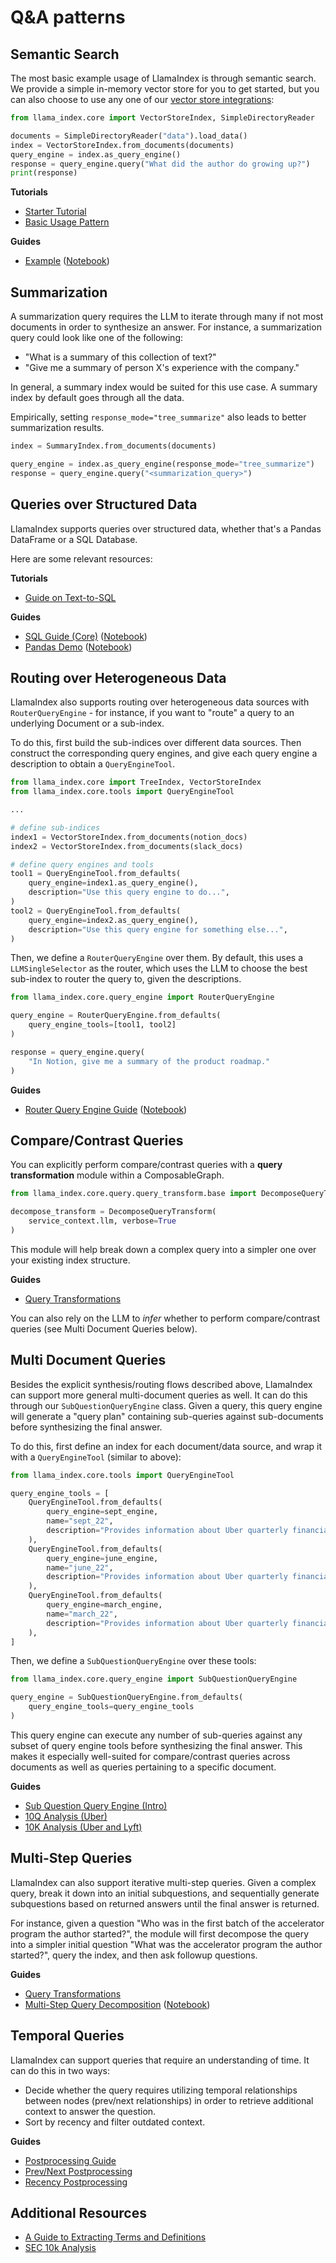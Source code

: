 # Q&A patterns

## Semantic Search

The most basic example usage of LlamaIndex is through semantic search. We provide a simple in-memory vector store for you to get started, but you can also choose to use any one of our [vector store integrations](../../community/integrations/vector_stores.md):

```python
from llama_index.core import VectorStoreIndex, SimpleDirectoryReader

documents = SimpleDirectoryReader("data").load_data()
index = VectorStoreIndex.from_documents(documents)
query_engine = index.as_query_engine()
response = query_engine.query("What did the author do growing up?")
print(response)
```

**Tutorials**

- [Starter Tutorial](../../../getting_started/starter_example/)
- [Basic Usage Pattern](../querying/querying.md)

**Guides**

- [Example](../../../examples/vector_stores/SimpleIndexDemo/) ([Notebook](../../../examples/vector_stores/SimpleIndexDemo/))

## Summarization

A summarization query requires the LLM to iterate through many if not most documents in order to synthesize an answer.
For instance, a summarization query could look like one of the following:

- "What is a summary of this collection of text?"
- "Give me a summary of person X's experience with the company."

In general, a summary index would be suited for this use case. A summary index by default goes through all the data.

Empirically, setting `response_mode="tree_summarize"` also leads to better summarization results.

```python
index = SummaryIndex.from_documents(documents)

query_engine = index.as_query_engine(response_mode="tree_summarize")
response = query_engine.query("<summarization_query>")
```

## Queries over Structured Data

LlamaIndex supports queries over structured data, whether that's a Pandas DataFrame or a SQL Database.

Here are some relevant resources:

**Tutorials**

- [Guide on Text-to-SQL](structured_data.md)

**Guides**

- [SQL Guide (Core)](../../examples/index_structs/struct_indices/SQLIndexDemo.ipynb) ([Notebook](https://github.com/jerryjliu/llama_index/blob/main/docs../../examples/index_structs/struct_indices/SQLIndexDemo.ipynb))
- [Pandas Demo](../../examples/query_engine/pandas_query_engine.ipynb) ([Notebook](https://github.com/jerryjliu/llama_index/blob/main/docs../../examples/query_engine/pandas_query_engine.ipynb))

## Routing over Heterogeneous Data

LlamaIndex also supports routing over heterogeneous data sources with `RouterQueryEngine` - for instance, if you want to "route" a query to an
underlying Document or a sub-index.

To do this, first build the sub-indices over different data sources.
Then construct the corresponding query engines, and give each query engine a description to obtain a `QueryEngineTool`.

```python
from llama_index.core import TreeIndex, VectorStoreIndex
from llama_index.core.tools import QueryEngineTool

...

# define sub-indices
index1 = VectorStoreIndex.from_documents(notion_docs)
index2 = VectorStoreIndex.from_documents(slack_docs)

# define query engines and tools
tool1 = QueryEngineTool.from_defaults(
    query_engine=index1.as_query_engine(),
    description="Use this query engine to do...",
)
tool2 = QueryEngineTool.from_defaults(
    query_engine=index2.as_query_engine(),
    description="Use this query engine for something else...",
)
```

Then, we define a `RouterQueryEngine` over them.
By default, this uses a `LLMSingleSelector` as the router, which uses the LLM to choose the best sub-index to router the query to, given the descriptions.

```python
from llama_index.core.query_engine import RouterQueryEngine

query_engine = RouterQueryEngine.from_defaults(
    query_engine_tools=[tool1, tool2]
)

response = query_engine.query(
    "In Notion, give me a summary of the product roadmap."
)
```

**Guides**

- [Router Query Engine Guide](../../../examples/query_engine/RouterQueryEngine) ([Notebook](https://github.com/jerryjliu/llama_index/blob/main/docs/docs/examples/query_engine/RouterQueryEngine.ipynb))

## Compare/Contrast Queries

You can explicitly perform compare/contrast queries with a **query transformation** module within a ComposableGraph.

```python
from llama_index.core.query.query_transform.base import DecomposeQueryTransform

decompose_transform = DecomposeQueryTransform(
    service_context.llm, verbose=True
)
```

This module will help break down a complex query into a simpler one over your existing index structure.

**Guides**

- [Query Transformations](../../../optimizing/advanced_retrieval/query_transformations/)

You can also rely on the LLM to _infer_ whether to perform compare/contrast queries (see Multi Document Queries below).

## Multi Document Queries

Besides the explicit synthesis/routing flows described above, LlamaIndex can support more general multi-document queries as well.
It can do this through our `SubQuestionQueryEngine` class. Given a query, this query engine will generate a "query plan" containing
sub-queries against sub-documents before synthesizing the final answer.

To do this, first define an index for each document/data source, and wrap it with a `QueryEngineTool` (similar to above):

```python
from llama_index.core.tools import QueryEngineTool

query_engine_tools = [
    QueryEngineTool.from_defaults(
        query_engine=sept_engine,
        name="sept_22",
        description="Provides information about Uber quarterly financials ending September 2022",
    ),
    QueryEngineTool.from_defaults(
        query_engine=june_engine,
        name="june_22",
        description="Provides information about Uber quarterly financials ending June 2022",
    ),
    QueryEngineTool.from_defaults(
        query_engine=march_engine,
        name="march_22",
        description="Provides information about Uber quarterly financials ending March 2022",
    ),
]
```

Then, we define a `SubQuestionQueryEngine` over these tools:

```python
from llama_index.core.query_engine import SubQuestionQueryEngine

query_engine = SubQuestionQueryEngine.from_defaults(
    query_engine_tools=query_engine_tools
)
```

This query engine can execute any number of sub-queries against any subset of query engine tools before synthesizing the final answer.
This makes it especially well-suited for compare/contrast queries across documents as well as queries pertaining to a specific document.

**Guides**

- [Sub Question Query Engine (Intro)](../../../examples/query_engine/sub_question_query_engine/)
- [10Q Analysis (Uber)](../../../examples/usecases/10q_sub_question)
- [10K Analysis (Uber and Lyft)](../../../examples/usecases/10k_sub_question)

## Multi-Step Queries

LlamaIndex can also support iterative multi-step queries. Given a complex query, break it down into an initial subquestions,
and sequentially generate subquestions based on returned answers until the final answer is returned.

For instance, given a question "Who was in the first batch of the accelerator program the author started?",
the module will first decompose the query into a simpler initial question "What was the accelerator program the author started?",
query the index, and then ask followup questions.

**Guides**

- [Query Transformations](../../../optimizing/advanced_retrieval/query_transformations)
- [Multi-Step Query Decomposition](../../../examples/query_transformations/HyDEQueryTransformDemo) ([Notebook](https://github.com/jerryjliu/llama_index/blob/main/docs/docs/examples/query_transformations/HyDEQueryTransformDemo.ipynb))

## Temporal Queries

LlamaIndex can support queries that require an understanding of time. It can do this in two ways:

- Decide whether the query requires utilizing temporal relationships between nodes (prev/next relationships) in order to retrieve additional context to answer the question.
- Sort by recency and filter outdated context.

**Guides**

- [Postprocessing Guide](../../../module_guides/querying/node_postprocessors/node_postprocessors)
- [Prev/Next Postprocessing](../../../examples/node_postprocessor/PrevNextPostprocessorDemo)
- [Recency Postprocessing](../../../examples/node_postprocessor/RecencyPostprocessorDemo)

## Additional Resources

- [A Guide to Extracting Terms and Definitions](terms_definitions_tutorial.md)
- [SEC 10k Analysis](https://medium.com/@jerryjliu98/how-unstructured-and-llamaindex-can-help-bring-the-power-of-llms-to-your-own-data-3657d063e30d)
